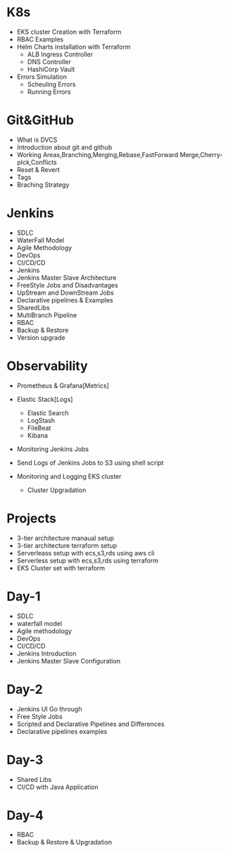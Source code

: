 # K8s
- EKS cluster Creation with Terraform
- RBAC Examples
- Helm Charts installation with Terraform
  - ALB Ingress Controller
  - DNS Controller
  - HashiCorp Vault
- Errors Simulation
  - Scheuling Errors
  - Running Errors
# Git&GitHub
- What is DVCS
- Introduction about git and github
- Working Areas,Branching,Merging,Rebase,FastForward Merge,Cherry-pIck,Conflicts
- Reset & Revert
- Tags
- Braching Strategy
# Jenkins
- SDLC
- WaterFall Model
- Agile Methodology
- DevOps
- CI/CD/CD
- Jenkins
- Jenkins Master Slave Architecture
- FreeStyle Jobs and Disadvantages
- UpStream and DownStream Jobs
- Declarative pipelines & Examples
- SharedLibs
- MultiBranch Pipeline
- RBAC
- Backup & Restore
- Version upgrade

# Observability
- Prometheus & Grafana[Metrics]
- Elastic Stack[Logs]
  - Elastic Search
  - LogStash
  - FileBeat
  - Kibana

- Monitoring Jenkins Jobs
- Send Logs of Jenkins Jobs to S3 using shell script
- Monitoring and Logging EKS cluster
   - Cluster Upgradation

# Projects
- 3-tier architecture manaual setup
- 3-tier architecture terraform setup
- Serverleass setup with ecs,s3,rds using aws cli
- Serverless setup with ecs,s3,rds using terraform
- EKS Cluster set with terraform
 


# Day-1
- SDLC
- waterfall model
- Agile methodology
- DevOps
- CI/CD/CD
- Jenkins Introduction
- Jenkins Master Slave Configuration

# Day-2
- Jenkins UI Go through
- Free Style Jobs
- Scripted and Declarative Pipelines and Differences
- Declarative pipelines examples

# Day-3
- Shared Libs
- CI/CD with Java Application

# Day-4
- RBAC
- Backup & Restore & Upgradation


